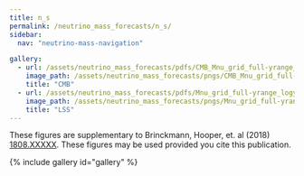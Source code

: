 ```yaml
---
title: n_s
permalink: /neutrino_mass_forecasts/n_s/
sidebar:
  nav: "neutrino-mass-navigation"

gallery:
  - url: /assets/neutrino_mass_forecasts/pdfs/CMB_Mnu_grid_full-yrange_logy_n_s.pdf
    image_path: /assets/neutrino_mass_forecasts/pngs/CMB_Mnu_grid_full-yrange_logy_n_s.png
    title: "CMB"
  - url: /assets/neutrino_mass_forecasts/pdfs/Mnu_grid_full-yrange_logy_n_s.pdf
    image_path: /assets/neutrino_mass_forecasts/pngs/Mnu_grid_full-yrange_logy_n_s.png
    title: "LSS"
---
```

These figures are supplementary to Brinckmann, Hooper, et. al (2018) [1808.XXXXX](https://arxiv.org/abs/1808.XXXXX). These figures may be used provided you cite this publication.

{% include gallery id="gallery" %}
